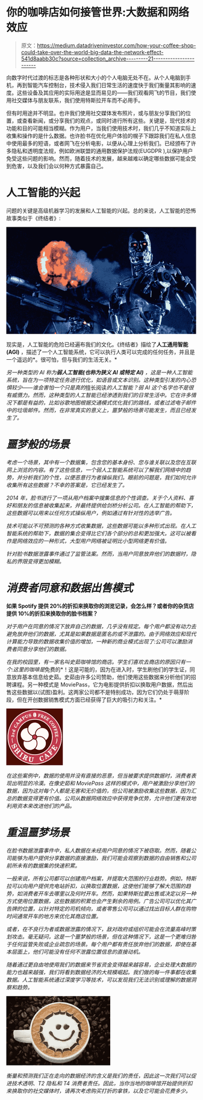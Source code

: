 # 你的咖啡店如何接管世界:大数据和网络效应

> 原文：<https://medium.datadriveninvestor.com/how-your-coffee-shop-could-take-over-the-world-big-data-the-network-effect-541d8aabb30c?source=collection_archive---------21----------------------->

向数字时代过渡的标志是各种形状和大小的个人电脑无处不在。从个人电脑到手机，再到智能汽车控制台，技术侵入我们日常生活的速度快于我们衡量其影响的速度。这些设备及其应用的实际用途是显而易见的——我们观看网飞的节目，我们使用社交媒体与朋友联系，我们使用特斯拉开车而不必用手。

但有时用途并不明显。也许我们使用社交媒体发布照片，或与朋友分享我们的位置，或查看新闻，或分享我们的观点，或同时进行所有这些。关键是，现代技术的功能和目的可能相当模糊。作为用户，当我们使用技术时，我们几乎不知道实际上收集和操作的是什么数据。也许脸书在优化用户体验的幌子下跟踪我们在私人信息中使用最多的短语，或者网飞在分析电影，以便从心理上分析我们。已经颁布了许多隐私和透明度法规，例如欧洲联盟的通用数据保护法规(EUGDPR ),以保护用户免受这些问题的影响。然而，随着技术的发展，越来越难以确定哪些数据可能会受到危害，以及我们会以何种方式暴露自己。

# 人工智能的兴起

问题的关键是高级机器学习的发展和人工智能的兴起。总的来说，人工智能的恐怖故事类似于《终结者》:

![](img/dd88c7a25e0fd1ab1e392da6d94642e5.png)

现实是，人工智能的危险已经遍布我们的文化。《终结者》描绘了**人工通用智能(AGI)** ，描述了一个人工智能系统，它可以执行人类可以完成的任何任务，并且是一个遥远的*。很可怕，但与我们的生活无关。*

*另一种类型的 AI 称为**弱人工智能(也称为狭义 AI 或特定 AI)** ，这是一种人工智能系统，旨在为一项特定任务进行优化，如语音或文本识别。这种类型引发的内心恐惧较少——谁会害怕一个只是真的*擅长阅读*的人工智能？弱 AI 这个名字也不是很有威慑力。然而，这种类型的人工智能已经渗透到我们的日常生活中。它在许多情况下都是有益的，比如谷歌地图根据交通模式优化我们的路线，或者过滤电子邮件中的垃圾邮件。然而，在非常真实的意义上，噩梦般的场景可能发生，而且已经发生了。*

# *噩梦般的场景*

*考虑一个场景，其中有一个数据集，包含您的基本身份、您与谁关联以及您在互联网上浏览的内容。有了这些信息，一个弱人工智能系统可以了解我们网络中的趋势，并分析我们的个性，以便恶意行为者操纵我们。眼前的问题是，我们如何允许收集所有这些数据？不幸的答案是，它已经发生了。*

*2014 年，脸书进行了一项从用户档案中搜集信息的个性调查。关于个人资料、喜好和朋友的信息被收集起来，并最终提供给剑桥分析公司。在人工智能的帮助下，这些数据可以用来以任何方式操纵用户，例如通过有针对性的选举广告。*

*技术可能以不可预测的各种方式收集数据，这些数据可能以多种形式出现。在人工智能系统的帮助下，数据的集合变得比它们各个部分的总和更加强大。这可以被看作是网络效应的一种形式，大型用户网络被证明比小型网络更有价值。*

*针对脸书数据泄露事件通过了监管法案。然而，当用户同意放弃他们的数据时，隐私的界限变得更加模糊。*

# *消费者同意和数据出售模式*

**如果 Spotify 提供 20%的折扣来换取你的浏览记录，会怎么样？或者你的杂货店提供 10%的折扣来换取你的脸书档案？**

*对于用户在同意的情况下放弃自己的数据，几乎没有规定。每个用户都没有动力去避免放弃他们的数据，尤其是如果数据是匿名的或不泄露的。由于网络效应和现代计算能力导致的数据收集价值的增加，一种新的商业模式出现了:公司可以激励消费者同意分享他们的数据。*

*在我的校园里，有一家名叫史茹咖啡馆的商店。学生们喜欢去商店的原因只有一个:这里的咖啡是*免费的*！这是可能的，因为在进入时，学生刷他们的学生证，同意放弃基本信息给史茹。史茹由许多公司赞助，他们使用这些数据来分析他们的招聘课程。另一种模式是 MoviePass，它为电影提供折扣以换取用户数据，然后出售这些数据以(试图)盈利。这两家公司都不是特别成功，因为它们仍处于萌芽阶段，但在开创数据销售模式方面已经获得了巨大的吸引力和关注。*

*![](img/a4e48ed3f02ad1021b57e2572f63402b.png)*

*在这些案例中，数据的使用并没有直接的恶意，但当被要求提供数据时，消费者表现出明显的冷漠。在像史茹和 MoviePass 这样的模式中，用户被激励分享他们的数据，因为这对每个人都是无害和无价值的，但公司被激励收集这些数据，因为汇总的数据变得更有价值。公司从数据网络效应中获得竞争优势，允许他们更有效地利用资本来改进他们的产品。*

# *重温噩梦场景*

*在脸书数据泄露事件中，私人数据在未经用户同意的情况下被窃取。然而，随着公司能够为用户提供分享数据的直接激励，我们可能会观察到数据的自由销售和公司前所未有的数据集的快速积累。*

*一般来说，所有公司都可以创建用户档案，并提取大范围的行业趋势。例如，特斯拉可以向用户提供充电站折扣，以换取位置数据，这使他们能够了解大范围的趋势，如消费者开车去哪里以及何时开车。然而，如果特斯拉要出售或决定以另一种方式使用位置数据，这些数据的积累也会产生剩余的用例。广告公司可以优化其广告牌的位置，以针对特定的司机倾向，或者零售公司可以通过找出目标人群在购物时间通常开车的地方来优化其商店位置。*

*或者，在不良行为者或数据泄露的情况下，敌对政府或组织可能会在流量高峰时策划攻击。毫无疑问，这是一个噩梦般的场景，但在这种情况下，这是一个更难归咎于任何监管失败或企业疏忽的场景。每个用户都有责任放弃他们的数据，即使在基本层面上，他们可能没有任何不泄露位置信息的直接动机。*

*随着通过更自由地使用我们的数据来节省资金变得越来越容易，企业处理大数据的能力也越来越强，我们将看到数据经济的大规模崛起。我们做的每一件事都在收集数据。人工智能系统通过深度学习等技术，可以发现我们无法识别或理解的数据洞察和趋势。*

*![](img/5a144fb44621be7c2a724d14c5081321.png)*

*衡量和预测我们正在走向的数据经济的含义是我们的责任，因此这一次我们可以促进技术透明、T2 隐私和 T4 消费者责任。因此，当你当地的咖啡馆开始提供折扣来换取你的社交媒体时，请再次考虑购买打折的拿铁，以及它可能会花费多少。*